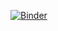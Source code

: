 [![Binder](https://mybinder.org/badge_logo.svg)](https://mybinder.org/v2/gh/Krishna9989/my-first-binder/HEAD)
